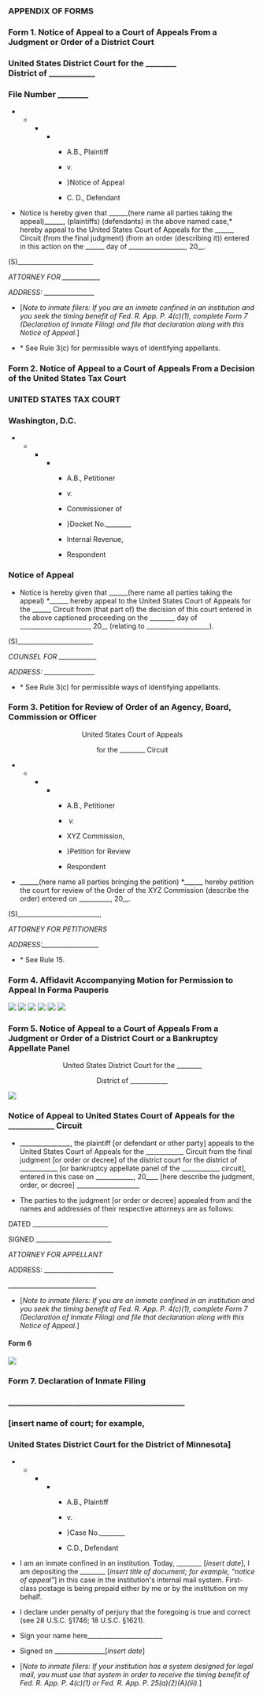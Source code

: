 ### APPENDIX OF FORMS

### Form 1. Notice of Appeal to a Court of Appeals From a Judgment or Order of a District Court
### United States District Court for the \_\_\_\_\_\_\_\_ District&nbsp;of&nbsp;\_\_\_\_\_\_\_\_\_\_\_\_
### File Number \_\_\_\_\_\_\_\_
* * * * * A.B., Plaintiff

        * v.

        * }Notice of Appeal

        * C. D., Defendant


* Notice is hereby given that \_\_\_\_\_\_(here name all parties taking the appeal)\_\_\_\_\_\_, (plaintiffs) (defendants) in the above named case,\* hereby appeal to the United States Court of Appeals for the \_\_\_\_\_\_ Circuit (from the final judgment) (from an order (describing it)) entered in this action on the \_\_\_\_\_\_ day of \_\_\_\_\_\_\_\_\_\_\_\_\_\_\_\_\_\_, 20\_\_.

(S)\_\_\_\_\_\_\_\_\_\_\_\_\_\_\_\_\_\_\_\_\_\_\_\_&nbsp;&nbsp;&nbsp;&nbsp;&nbsp;&nbsp;

_ATTORNEY FOR \_\_\_\_\_\_\_\_\_\_\_\__&nbsp;&nbsp;&nbsp;&nbsp;&nbsp;&nbsp;

_ADDRESS: \_\_\_\_\_\_\_\_\_\_\_\_\_\_\_\__&nbsp;&nbsp;&nbsp;&nbsp;&nbsp;&nbsp;


* [_Note to inmate filers:_ _If you are an inmate confined in an institution and you seek the timing benefit of Fed. R. App. P. 4(c)(1), complete Form 7 (Declaration of Inmate Filing) and file that declaration along with this Notice of Appeal._]

* \*&nbsp;See Rule 3(c) for permissible ways of identifying appellants.

### Form 2. Notice of Appeal to a Court of Appeals From a Decision of the United States Tax Court
### UNITED STATES TAX COURT
### Washington, D.C.
* * * * * A.B., Petitioner

        * _v._

        * Commissioner of

        * }Docket No.\_\_\_\_\_\_\_\_

        * Internal Revenue,

        * Respondent

### Notice of Appeal
* Notice is hereby given that \_\_\_\_\_\_(here name all parties taking the appeal)&nbsp;\*\_\_\_\_\_\_ hereby appeal to the United States Court of Appeals for the \_\_\_\_\_\_ Circuit from (that part of) the decision of this court entered in the above captioned proceeding on the \_\_\_\_\_\_\_\_ day of \_\_\_\_\_\_\_\_\_\_\_\_\_\_\_\_\_\_\_\_\_\_, 20\_\_ (relating to \_\_\_\_\_\_\_\_\_\_\_\_\_\_\_\_\_\_\_\_).

(S)\_\_\_\_\_\_\_\_\_\_\_\_\_\_\_\_\_\_\_\_\_\_\_\_&nbsp;&nbsp;&nbsp;&nbsp;&nbsp;&nbsp;

_COUNSEL FOR \_\_\_\_\_\_\_\_\_\_\_\__&nbsp;&nbsp;&nbsp;&nbsp;&nbsp;&nbsp;

_ADDRESS: \_\_\_\_\_\_\_\_\_\_\_\_\_\_\_\__&nbsp;&nbsp;&nbsp;&nbsp;&nbsp;&nbsp;

* \*&nbsp;See Rule 3(c) for permissible ways of identifying appellants.

### Form 3. Petition for Review of Order of an Agency, Board, Commission or Officer
<p align='center'>United States Court of Appeals</p>

<p align='center'>for the ________ Circuit</p>


* * * * * A.B., Petitioner

        * _&nbsp;v._

        * XYZ Commission,

        * }Petition for Review

        * Respondent


* \_\_\_\_\_\_(here name all parties bringing the petition)&nbsp;\*\_\_\_\_\_\_ hereby petition the court for review of the Order of the XYZ Commission (describe the order) entered on \_\_\_\_\_\_\_\_\_\_, 20\_\_.

(S)\_\_\_\_\_\_\_\_\_\_\_\_\_\_\_\_\_\_\_\_\_\_\_\_\_\_,&nbsp;&nbsp;&nbsp;&nbsp;&nbsp;&nbsp;

_ATTORNEY FOR PETITIONERS_&nbsp;&nbsp;&nbsp;&nbsp;&nbsp;&nbsp;

_ADDRESS:\_\_\_\_\_\_\_\_\_\_\_\_\_\_\_\_\_\__&nbsp;&nbsp;&nbsp;&nbsp;&nbsp;&nbsp;

* \*&nbsp;See Rule 15.

### Form 4. Affidavit Accompanying Motion for Permission to Appeal In Forma Pauperis
![](http://uscode.house.gov/images/uscprelim/Apf4p1.png)
![](http://uscode.house.gov/images/uscprelim/Apf4p2.png)
![](http://uscode.house.gov/images/uscprelim/Apf4p3.png)
![](http://uscode.house.gov/images/uscprelim/Apf4p4.png)
![](http://uscode.house.gov/images/uscprelim/Apf4p5.png)
![](http://uscode.house.gov/images/uscprelim/Apf4p6.png)

### Form 5. Notice of Appeal to a Court of Appeals From a Judgment or Order of a District Court or a Bankruptcy Appellate Panel
<p align='center'>United States District Court for the ________</p>

<p align='center'>District of ____________</p>

![](http://uscode.house.gov/images/uscprelim/28AApF5.png)
### Notice of Appeal to United States Court of Appeals for the \_\_\_\_\_\_\_\_\_\_\_\_ Circuit
* \_\_\_\_\_\_\_\_\_\_\_\_\_\_\_\_, the plaintiff [or defendant or other party] appeals to the United States Court of Appeals for the \_\_\_\_\_\_\_\_\_\_\_\_ Circuit from the final judgment [or order or decree] of the district court for the district of \_\_\_\_\_\_\_\_\_\_\_\_ [or bankruptcy appellate panel of the \_\_\_\_\_\_\_\_\_\_\_\_ circuit], entered in this case on \_\_\_\_\_\_\_\_\_\_\_\_, 20\_\_\_\_ [here describe the judgment, order, or decree] \_\_\_\_\_\_\_\_\_\_\_\_\_\_\_\_\_\_\_\_

* The parties to the judgment [or order or decree] appealed from and the names and addresses of their respective attorneys are as follows:

DATED \_\_\_\_\_\_\_\_\_\_\_\_\_\_\_\_\_\_\_\_\_\_\_\_&nbsp;&nbsp;&nbsp;&nbsp;&nbsp;&nbsp;

SIGNED \_\_\_\_\_\_\_\_\_\_\_\_\_\_\_\_\_\_\_\_\_\_\_\_&nbsp;&nbsp;&nbsp;&nbsp;&nbsp;&nbsp;

_ATTORNEY FOR APPELLANT_&nbsp;&nbsp;&nbsp;&nbsp;&nbsp;&nbsp;

ADDRESS: \_\_\_\_\_\_\_\_\_\_\_\_\_\_\_\_\_\_\_\_\_\_&nbsp;&nbsp;&nbsp;&nbsp;&nbsp;&nbsp;

\_\_\_\_\_\_\_\_\_\_\_\_\_\_\_\_\_\_\_\_\_\_\_\_\_\_\_\_&nbsp;&nbsp;&nbsp;&nbsp;&nbsp;&nbsp;


* [_Note to inmate filers:_ _If you are an inmate confined in an institution and you seek the timing benefit of Fed. R. App. P. 4(c)(1), complete Form 7 (Declaration of Inmate Filing) and file that declaration along with this Notice of Appeal._]

#### Form 6
![](http://uscode.house.gov/images/uscprelim/28ap6.png)

### Form 7. Declaration of Inmate Filing
### \_\_\_\_\_\_\_\_\_\_\_\_\_\_\_\_\_\_\_\_\_\_\_\_\_\_\_\_\_\_\_\_\_\_\_\_\_\_\_\_\_\_\_\_\_\_
### [insert name of court; for example,
### United States District Court for the District of Minnesota]

* * * * * A.B., Plaintiff

        * v.

        * }Case No.\_\_\_\_\_\_\_\_

        * C.D., Defendant


* I am an inmate confined in an institution. Today, \_\_\_\_\_\_\_\_ [_insert date_], I am depositing the \_\_\_\_\_\_\_\_ [_insert title of document; for example, "notice of appeal"_] in this case in the institution's internal mail system. First-class postage is being prepaid either by me or by the institution on my behalf.

* I declare under penalty of perjury that the foregoing is true and correct (see 28 U.S.C. §1746; 18 U.S.C. §1621).

* Sign your name here\_\_\_\_\_\_\_\_\_\_\_\_\_\_\_\_\_\_\_\_\_\_\_\_

* Signed on \_\_\_\_\_\_\_\_\_\_\_\_\_\_\_\_[_insert date_]


* [_Note to inmate filers:_ _If your institution has a system designed for legal mail, you must use that system in order to receive the timing benefit of Fed. R. App. P. 4(c)(1) or Fed. R. App. P. 25(a)(2)(A)(iii)._]